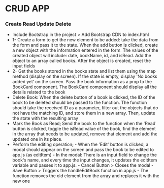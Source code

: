 <h1>CRUD APP</h1>

<h3>Create Read Update Delete</h3>

<ul>
<li>Include Bootstrap in the project > Add Bootstrap CDN to index.html</li>

<li>1- Create a form to get the new element to be added: take the data from the form and pass it to the state. When the add button is clicked, create a new object with the information entered in the form. The values of the created object will include: date, bookName, id, and isRead. Add the object to an array called books. After the object is created, reset the input fields</li>

<li>2- Get the books stored in the books state and list them using the map method (display on the screen). If the state is empty, display 'No books added yet' on the screen. Pass the book information as a prop to the BookCard component. The BookCard component should display all the details related to the book</li>

<li>Delete Book: When the delete button of a book is clicked, the ID of the book to be deleted should be passed to the function. The function should take the received ID as a parameter, filter out the objects that do not have the matching ID, and store them in a new array. Then, update the state with the resulting array</li>

<li>Mark the Book as Read;
Send the book to the function when the 'Read' button is clicked, toggle the isRead value of the book, find the element in the array that needs to be updated, remove that element and add the updated one in its place.
</li>

<li>
Perform the editing operation;
- When the 'Edit' button is clicked, a modal should appear on the screen and pass the book to be edited to app.js (as editItem)
- In the modal: There is an input field to change the book's name, and every time the input changes, it updates the editItem variable and passes it to app.js.
- Cancel Button > Closes the modal
- Save Button > Triggers the handleEditBook function in app.js
- The function removes the old element from the array and replaces it with the new one
</li>
</ul>
